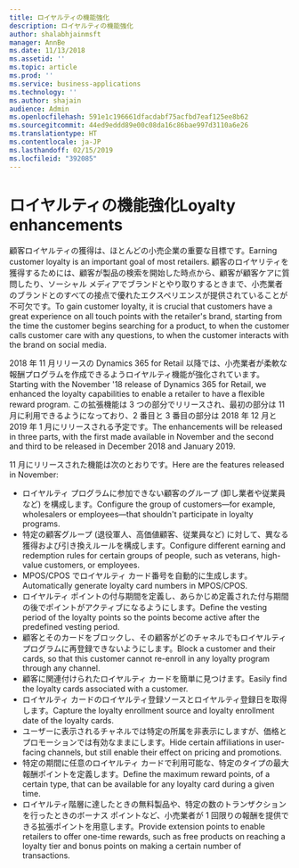```yaml
---
title: ロイヤルティの機能強化
description: ロイヤルティの機能強化
author: shalabhjainmsft
manager: AnnBe
ms.date: 11/13/2018
ms.assetid: ''
ms.topic: article
ms.prod: ''
ms.service: business-applications
ms.technology: ''
ms.author: shajain
audience: Admin
ms.openlocfilehash: 591e1c196661dfacdabf75acfbd7eaf125ee8b62
ms.sourcegitcommit: 44ed9eddd89e00c08da16c86bae997d3110a6e26
ms.translationtype: HT
ms.contentlocale: ja-JP
ms.lasthandoff: 02/15/2019
ms.locfileid: "392085"
---
```

#  <a name="loyalty-enhancements"></a><span data-ttu-id="c69e8-103">ロイヤルティの機能強化</span><span class="sxs-lookup"><span data-stu-id="c69e8-103">Loyalty enhancements</span></span>


<span data-ttu-id="c69e8-104">顧客ロイヤルティの獲得は、ほとんどの小売企業の重要な目標です。</span><span class="sxs-lookup"><span data-stu-id="c69e8-104">Earning customer loyalty is an important goal of most retailers.</span></span> <span data-ttu-id="c69e8-105">顧客のロイヤリティを獲得するためには、顧客が製品の検索を開始した時点から、顧客が顧客ケアに質問したり、ソーシャル メディアでブランドとやり取りするときまで、小売業者のブランドとのすべての接点で優れたエクスペリエンスが提供されていることが不可欠です。</span><span class="sxs-lookup"><span data-stu-id="c69e8-105">To gain customer loyalty, it is crucial that customers have a great experience on all touch points with the retailer's brand, starting from the time the customer begins searching for a product, to when the customer calls customer care with any questions, to when the customer interacts with the brand on social media.</span></span> 

<span data-ttu-id="c69e8-106">2018 年 11 月リリースの Dynamics 365 for Retail 以降では、小売業者が柔軟な報酬プログラムを作成できるようロイヤルティ機能が強化されています。</span><span class="sxs-lookup"><span data-stu-id="c69e8-106">Starting with the November '18 release of Dynamics 365 for Retail, we enhanced the loyalty capabilities to enable a retailer to have a flexible reward program.</span></span> <span data-ttu-id="c69e8-107">この拡張機能は 3 つの部分でリリースされ、最初の部分は 11 月に利用できるようになっており、2 番目と 3 番目の部分は 2018 年 12 月と 2019 年 1 月にリリースされる予定です。</span><span class="sxs-lookup"><span data-stu-id="c69e8-107">The enhancements will be released in three parts, with the first made available in November and the second and third to be released in December 2018 and January 2019.</span></span> 

<span data-ttu-id="c69e8-108">11 月にリリースされた機能は次のとおりです。</span><span class="sxs-lookup"><span data-stu-id="c69e8-108">Here are the features released in November:</span></span>

- <span data-ttu-id="c69e8-109">ロイヤルティ プログラムに参加できない顧客のグループ (卸し業者や従業員など) を構成します。</span><span class="sxs-lookup"><span data-stu-id="c69e8-109">Configure the group of customers—for example, wholesalers or employees—that shouldn't participate in loyalty programs.</span></span> 
- <span data-ttu-id="c69e8-110">特定の顧客グループ (退役軍人、高価値顧客、従業員など) に対して、異なる獲得および引き換えルールを構成します。</span><span class="sxs-lookup"><span data-stu-id="c69e8-110">Configure different earning and redemption rules for certain groups of people, such as veterans, high-value customers, or employees.</span></span> 
- <span data-ttu-id="c69e8-111">MPOS/CPOS でロイヤルティ カード番号を自動的に生成します。</span><span class="sxs-lookup"><span data-stu-id="c69e8-111">Automatically generate loyalty card numbers in MPOS/CPOS.</span></span>
- <span data-ttu-id="c69e8-112">ロイヤルティ ポイントの付与期間を定義し、あらかじめ定義された付与期間の後でポイントがアクティブになるようにします。</span><span class="sxs-lookup"><span data-stu-id="c69e8-112">Define the vesting period of the loyalty points so the points become active after the predefined vesting period.</span></span>
- <span data-ttu-id="c69e8-113">顧客とそのカードをブロックし、その顧客がどのチャネルでもロイヤルティ プログラムに再登録できないようにします。</span><span class="sxs-lookup"><span data-stu-id="c69e8-113">Block a customer and their cards, so that this customer cannot re-enroll in any loyalty program through any channel.</span></span>
- <span data-ttu-id="c69e8-114">顧客に関連付けられたロイヤルティ カードを簡単に見つけます。</span><span class="sxs-lookup"><span data-stu-id="c69e8-114">Easily find the loyalty cards associated with a customer.</span></span>
- <span data-ttu-id="c69e8-115">ロイヤルティ カードのロイヤルティ登録ソースとロイヤルティ登録日を取得します。</span><span class="sxs-lookup"><span data-stu-id="c69e8-115">Capture the loyalty enrollment source and loyalty enrollment date of the loyalty cards.</span></span>
- <span data-ttu-id="c69e8-116">ユーザーに表示されるチャネルでは特定の所属を非表示にしますが、価格とプロモーションでは有効なままにします。</span><span class="sxs-lookup"><span data-stu-id="c69e8-116">Hide certain affiliations in user-facing channels, but still enable their effect on pricing and promotions.</span></span>
- <span data-ttu-id="c69e8-117">特定の期間に任意のロイヤルティ カードで利用可能な、特定のタイプの最大報酬ポイントを定義します。</span><span class="sxs-lookup"><span data-stu-id="c69e8-117">Define the maximum reward points, of a certain type, that can be available for any loyalty card during a given time.</span></span>
- <span data-ttu-id="c69e8-118">ロイヤルティ階層に達したときの無料製品や、特定の数のトランザクションを行ったときのボーナス ポイントなど、小売業者が 1 回限りの報酬を提供できる拡張ポイントを用意します。</span><span class="sxs-lookup"><span data-stu-id="c69e8-118">Provide extension points to enable retailers to offer one-time rewards, such as free products on reaching a loyalty tier and bonus points on making a certain number of transactions.</span></span>
